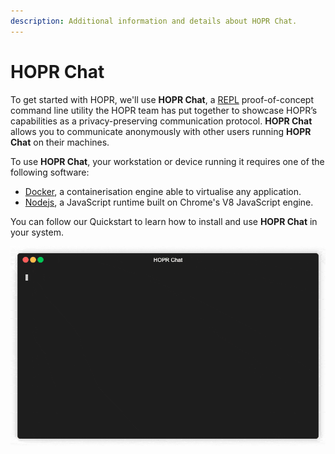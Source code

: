 ```yaml
---
description: Additional information and details about HOPR Chat.
---
```


# HOPR Chat

To get started with HOPR, we'll use **HOPR Chat**, a [REPL](https://en.wikipedia.org/wiki/Read%E2%80%93eval%E2%80%93print_loop) proof-of-concept command line utility the HOPR team has put together to showcase HOPR’s capabilities as a privacy-preserving communication protocol. **HOPR Chat** allows you to communicate anonymously with other users running **HOPR Chat** on their machines.

To use **HOPR Chat**, your workstation or device running it requires one of the following software:

* [Docker](https://www.docker.com/), a containerisation engine able to virtualise any application. 
* [Nodejs](https://nodejs.org/en/), a JavaScript runtime built on Chrome's V8 JavaScript engine.

You can follow our Quickstart to learn how to install and use **HOPR Chat** in your system.

![](../../.gitbook/assets/hopr-chat-demo.gif)

